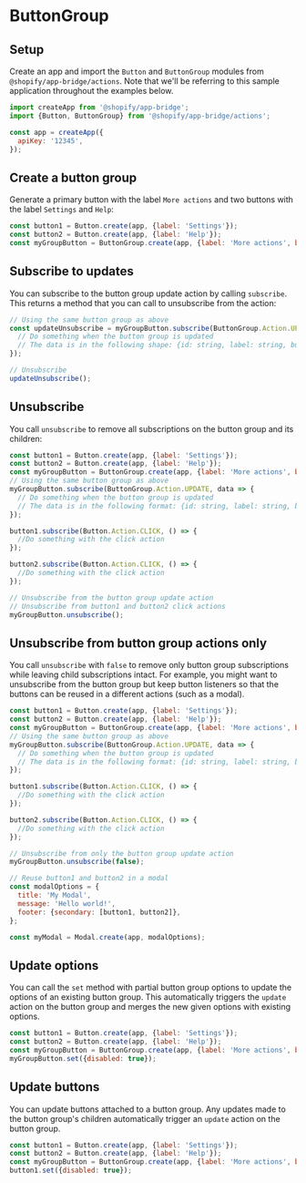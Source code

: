 # ButtonGroup

## Setup

Create an app and import the `Button` and `ButtonGroup` modules from `@shopify/app-bridge/actions`. Note that we'll be referring to this sample application throughout the examples below.

```js
import createApp from '@shopify/app-bridge';
import {Button, ButtonGroup} from '@shopify/app-bridge/actions';

const app = createApp({
  apiKey: '12345',
});
```

## Create a button group

Generate a primary button with the label `More actions` and two buttons with the label `Settings` and `Help`:

```js
const button1 = Button.create(app, {label: 'Settings'});
const button2 = Button.create(app, {label: 'Help'});
const myGroupButton = ButtonGroup.create(app, {label: 'More actions', buttons: [button1, button2]});
```

## Subscribe to updates

You can subscribe to the button group update action by calling `subscribe`. This returns a method that you can call to unsubscribe from the action:

```js
// Using the same button group as above
const updateUnsubscribe = myGroupButton.subscribe(ButtonGroup.Action.UPDATE, data => {
  // Do something when the button group is updated
  // The data is in the following shape: {id: string, label: string, buttons: [{id: string, label: string, disabled: boolean,} ...]}
});

// Unsubscribe
updateUnsubscribe();
```

## Unsubscribe

You call `unsubscribe` to remove all subscriptions on the button group and its children:

```js
const button1 = Button.create(app, {label: 'Settings'});
const button2 = Button.create(app, {label: 'Help'});
const myGroupButton = ButtonGroup.create(app, {label: 'More actions', buttons: [button1, button2]});
// Using the same button group as above
myGroupButton.subscribe(ButtonGroup.Action.UPDATE, data => {
  // Do something when the button group is updated
  // The data is in the following format: {id: string, label: string, buttons: [{id: string, label: string, disabled: boolean} ...]}
});

button1.subscribe(Button.Action.CLICK, () => {
  //Do something with the click action
});

button2.subscribe(Button.Action.CLICK, () => {
  //Do something with the click action
});

// Unsubscribe from the button group update action
// Unsubscribe from button1 and button2 click actions
myGroupButton.unsubscribe();
```

## Unsubscribe from button group actions only

You call `unsubscribe` with `false` to remove only button group subscriptions while leaving child subscriptions intact. For example, you might want to unsubscribe from the button group but keep button listeners so that the buttons can be reused in a different actions (such as a modal).

```js
const button1 = Button.create(app, {label: 'Settings'});
const button2 = Button.create(app, {label: 'Help'});
const myGroupButton = ButtonGroup.create(app, {label: 'More actions', buttons: [button1, button2]});
// Using the same button group as above
myGroupButton.subscribe(ButtonGroup.Action.UPDATE, data => {
  // Do something when the button group is updated
  // The data is in the following format: {id: string, label: string, buttons: [{id: string, label: string, disabled: boolean} ...]}
});

button1.subscribe(Button.Action.CLICK, () => {
  //Do something with the click action
});

button2.subscribe(Button.Action.CLICK, () => {
  //Do something with the click action
});

// Unsubscribe from only the button group update action
myGroupButton.unsubscribe(false);

// Reuse button1 and button2 in a modal
const modalOptions = {
  title: 'My Modal',
  message: 'Hello world!',
  footer: {secondary: [button1, button2]},
};

const myModal = Modal.create(app, modalOptions);
```

## Update options

You can call the `set` method with partial button group options to update the options of an existing button group. This automatically triggers the `update` action on the button group and merges the new given options with existing options.

```js
const button1 = Button.create(app, {label: 'Settings'});
const button2 = Button.create(app, {label: 'Help'});
const myGroupButton = ButtonGroup.create(app, {label: 'More actions', buttons: [button1, button2]});
myGroupButton.set({disabled: true});
```

## Update buttons

You can update buttons attached to a button group. Any updates made to the button group's children automatically trigger an `update` action on the button group.

```js
const button1 = Button.create(app, {label: 'Settings'});
const button2 = Button.create(app, {label: 'Help'});
const myGroupButton = ButtonGroup.create(app, {label: 'More actions', buttons: [button1, button2]});
button1.set({disabled: true});
```
